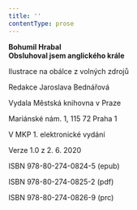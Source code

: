 ```yaml
---
title: ''
contentType: prose
---
```


**Bohumil Hrabal  
Obsluhoval jsem anglického krále**

  

Ilustrace na obálce z volných zdrojů

  

Redakce Jaroslava Bednářová

  

Vydala Městská knihovna v Praze

  

Mariánské nám. 1, 115 72 Praha 1

  

V MKP 1. elektronické vydání

  

Verze 1.0 z 2. 6. 2020

  

ISBN 978-80-274-0824-5 (epub)

  

ISBN 978-80-274-0825-2 (pdf)

  

ISBN 978-80-274-0826-9 (prc)
